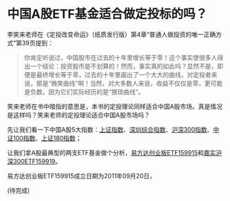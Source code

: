 # 中国A股ETF基金适合做定投标的吗？

李笑来老师在《定投改变命运》（纸质发行版）第4章“普通人做投资的唯一正确方式”第39页提到：

> 你肯定听说过，中国股市在过去的十年里增长等于零！这个事实使很多人得出一个结论：投资股市是不划算的！然而，事实真的如此吗？显然不是，即便是最终增长等于零，过去的十年里画出了一个大大的曲线，对定投者来说，那是“微笑曲线”啊！当然，对大多数人来说，收益不仅仅是零，更可能是负数，因为它们实际经历的是“猥琐曲线”。

笑来老师在书中暗指的意思是，本书的定投理论同样适合中国A股市场。真是情况是这样吗？笑来老师的定投理论适合中国A股市场吗？

先让我们看一下中国A股5大指数：[上证指数](http://quote.eastmoney.com/zs000001.html)、[深圳综合指数](http://quote.eastmoney.com/zs399106.html)、[沪深300指数](http://quote.eastmoney.com/zs000300.html)、[中证100指数](http://quote.eastmoney.com/zs000903.html)、[上证180指数](http://quote.eastmoney.com/zs000010.html)；



让我们拿A股最典型的两支ETF基金做个分析，[易方达创业板ETF159915](http://quote.eastmoney.com/sz159915.html)和[嘉实沪深300ETF159919](http://quote.eastmoney.com/sz159919.html)。

易方达创业板ETF159915成立日期为2011年09月20日，

(待完成)
